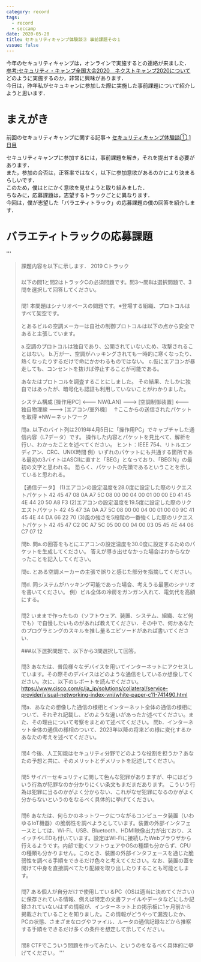 ```yaml
---
category: record
tags:
  - record
  - seccamp 
date: 2020-05-20
title: セキュリティキャンプ体験談③ 事前課題その１
vssue: false
---
```


今年のセキュリティキャンプは，オンラインで実施するとの連絡が来ました．  
[参考:セキュリティ・キャンプ全国大会2020　ネクストキャンプ2020について](https://www.ipa.go.jp/jinzai/camp/2020/camp2020_zenkokunext.html#)  
どのように実施するのか，非常に興味があります．  
今日は，昨年私がセキュキャンに参加した際に実施した事前課題について紹介しようと思います．

<!-- more -->
# まえがき
前回のセキュリティキャンプに関する記事→
[セキュリティキャンプ体験談① 1日目](https://kojiros.net/posts/2020/05/14/seccamp.html)

セキュリティキャンプに参加するには，事前課題を解き，それを提出する必要があります．  
また，参加の合否は，正答率ではなく，以下に参加意欲があるのかにより決まるらしいです．  
このため，僕はとにかく意欲を見せようと取り組みました．  
ちなみに，応募課題は，志望するトラックごとに異なります．  
今回は，僕が志望した「バラエティトラック」の応募課題の僕の回答を紹介します．

# バラエティトラックの応募課題
'''
>課題内容を以下に示します．
>2019 Cトラック
>
>###
> 以下の問1と問2はトラックCの必須問題です。問3～問8は選択問題で、3問を選択して回答してください。
> ###
> 問1
> 本問題はシナリオベースの問題です。※登場する組織、プロトコルはすべて架空です。
> 
> とあるビルの空調メーカーは自社の制御プロトコルは以下の点から安全であると主張しています。
> 
> a.空調のプロトコルは独自であり、公開されていないため、攻撃されることはない。
> b.万が一、空調がハッキングされても一時的に寒くなったり、熱くなったりするだけで命にかかわるものではない。
> c.仮にエアコンが暴走しても、コンセントを抜けば停止することが可能である。
> 
> あなたはプロトコルを調査することにしました。
> その結果、たしかに独自ではあったが、暗号化も認証も利用していないことがわかりました。
> 
> システム構成
> [操作用PC] <--- NW(LAN) ---> [空調制御装置] <--- 独自物理線 ---> [エアコン/室外機]
> 　↑ここからの送信されたパケットを取得
> ※NW＝ネットワーク
> 
> 問a.
> 以下のバイト列は2019年4月5日に「操作用PC」でキャプチャした通信内容（L7データ）です。
> 操作した内容とパケットを見比べて、解析を行い、わかったことを述べてください。
> ヒント：IEEE 754、リトルエンディアン、CRC、UNIX時間
> 例）いずれのパケットにも共通する箇所である最初の3バイトはASCIIに直すと「BEG」となっており、「BEGIN」の最初の文字と思われる。
> 恐らく、パケットの先頭であるということを示していると思われる。
> 
> 【通信データ】
> (1)エアコンの設定温度を28.0度に設定した際のリクエストパケット
> 42 45 47 08 0A A7 5C 08 00 00 04 00 01 00 00 E0 41 45 4E 44 20 50 A8 F3
> (2)エアコンの設定温度を19.5度に設定した際のリクエストパケット
> 42 45 47 3A 0A A7 5C 08 00 00 04 00 01 00 00 9C 41 45 4E 44 DA 66 22 70
> (3)風の強さを5段階の一番強くした際のリクエストパケット
> 42 45 47 C2 0C A7 5C 05 00 00 04 00 03 05 45 4E 44 06 C7 07 12
> 
> 問b.
> 問a.の回答をもとにエアコンの設定温度を30.0度に設定するためのパケットを生成してください。
> 答えが導き出せなかった場合はわからなかったことを記入してください。
> 
> 問c.
> とある空調メーカーの主張で誤りと感じた部分を指摘してください。
> 
> 問d.
> 同システムがハッキング可能であった場合、考えうる最悪のシナリオを書いてください。
> 例）ビル全体の冷房をガンガン入れて、電気代を高額にする。
> 
> ###
> 問2
> いままで作ったもの（ソフトウェア、装置、システム、組織、など何でも）で自慢したいものがあれば教えてください．その中で、何かあなたのプログラミングのスキルを推し量るエピソードがあれば書いてください．
> 
> ###以下選択問題で、以下から3問選択して回答。
> ###
> 問3
> あなたは、普段様々なデバイスを用いてインターネットにアクセスしています。その際そのデバイスはどのような通信をしているか想像してください。次に、以下のレポートを読んでください。
> https://www.cisco.com/c/ja_jp/solutions/collateral/service-provider/visual-networking-index-vni/white-paper-c11-741490.html
> 
> 問a．あなたの想像した通信の様相とインターネット全体の通信の様相について、それぞれ記載し、どのような違いがあったか述べてください。また、その理由について考察をまとめて述べてください。
> 問b．インターネット全体の通信の様相のついて、2023年以降の将来どの様に変化するかあなたの考えを述べてください。
> 
> ###
> 問4
> 今後、人工知能はセキュリティ分野でどのような役割を担うか？あなたの予想と共に、そのメリットとデメリットを記述してください。
> 
> ###
> 問5
> サイバーセキュリティに関して色んな犯罪がありますが、中にはどういう行為が犯罪なのか分かりにくい条文もまだまだあります。
> こういう行為は犯罪に当るのかがよく分からない、これがなぜ犯罪になるのかがよく分からないというのをなるべく具体的に挙げてください。
> 
> ###
> 問6
> あなたは、何らかのネットワークにつながるコンピュータ装置（いわゆるIoT機器）の脆弱性を調べようとしています。装置の外部インタフェースとしては、Wi-Fi、USB、Bluetooth、HDMI映像出力が出ており、スイッチやLEDも付いています。設定はWi-Fiに接続したWebブラウザから行えるようです。内部で動くソフトウェアやOSの種類も分からず、CPUの種類も分かりません。このとき、装置の外部インタフェースを通じた脆弱性を調べる手順をできるだけ色々と考えてください。なお、装置の蓋を開けて中身を直接調べてたり配線を取り出したりすることも可能とします。
> 
> ###
> 問7
> ある個人が自分だけで使用しているPC（OSは適当に決めてください）に保存されている情報、例えば特定の文書ファイルやデータなどにしか記録されていないはずの情報が、インターネット上の掲示板に1ヶ月前から掲載されていることを知りました。この情報がどうやって漏洩したか、PCの状態、さまざまなログやファイル、ルータの通信記録などから推察する手順をできるだけ多くの条件を想定して示してください。
> 
> ###
> 問8
> CTFでこういう問題を作ってみたい、というのをなるべく具体的に挙げてください。
'''